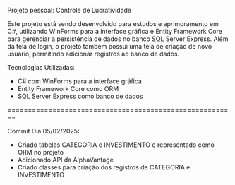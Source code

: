 Projeto pessoal: Controle de Lucratividade

Este projeto está sendo desenvolvido para estudos e aprimoramento em C#, utilizando WinForms para a interface gráfica e Entity Framework Core para gerenciar a persistência de dados no banco SQL Server Express. Além da tela de login, o projeto também possui uma tela de criação de novo usuário, permitindo adicionar registros ao banco de dados.

Tecnologias Utilizadas:

- C# com WinForms para a interface gráfica
- Entity Framework Core como ORM
- SQL Server Express como banco de dados

========================================================

Commit Dia 05/02/2025:

- Criado tabelas CATEGORIA e INVESTIMENTO e representado como ORM no projeto
- Adicionado API da AlphaVantage
- Criado classes para criação dos registros de CATEGORIA e INVESTIMENTO
